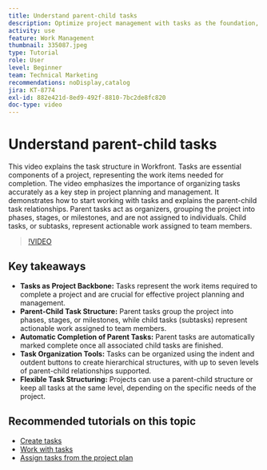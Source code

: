 ```yaml
---
title: Understand parent-child tasks
description: Optimize project management with tasks as the foundation, using parent-child structures, automatic parent task completion, flexible organization tools, and tailored task structuring for efficiency.
activity: use
feature: Work Management
thumbnail: 335087.jpeg
type: Tutorial
role: User
level: Beginner
team: Technical Marketing
recommendations: noDisplay,catalog
jira: KT-8774
exl-id: 882e421d-8ed9-492f-8810-7bc2de8fc820
doc-type: video
---
```

# Understand parent-child tasks

This video explains the task structure in Workfront. Tasks are essential components of a project, representing the work items needed for completion.​ The video emphasizes the importance of organizing tasks accurately as a key step in project planning and management. It demonstrates how to start working with tasks and explains the parent-child task relationships. 
​Parent tasks act as organizers, grouping the project into phases, stages, or milestones, and are not assigned to individuals. Child tasks, or subtasks, represent actionable work assigned to team members.

>[!VIDEO](https://video.tv.adobe.com/v/335087/?quality=12&learn=on&enablevpops)

## Key takeaways

* **Tasks as Project Backbone:** Tasks represent the work items required to complete a project and are crucial for effective project planning and management. ​
* **Parent-Child Task Structure:** Parent tasks group the project into phases, stages, or milestones, while child tasks (subtasks) represent actionable work assigned to team members. ​
* **Automatic Completion of Parent Tasks:** Parent tasks are automatically marked complete once all associated child tasks are finished. ​
* **Task Organization Tools:** Tasks can be organized using the indent and outdent buttons to create hierarchical structures, with up to seven levels of parent-child relationships supported.
* **Flexible Task Structuring:** Projects can use a parent-child structure or keep all tasks at the same level, depending on the specific needs of the project. ​


## Recommended tutorials on this topic

* [Create tasks](/help/manage-work/tasks/how-to-create-tasks.md)
* [Work with tasks](/help/manage-work/tasks/work-with-tasks.md)
* [Assign tasks from the project plan](/help/manage-work/tasks/assign-tasks-from-the-project-plan.md)

